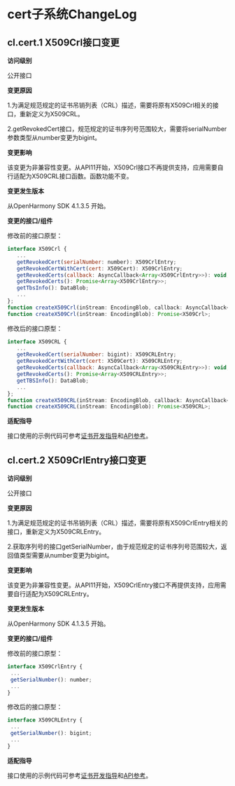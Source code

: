 # cert子系统ChangeLog

##  cl.cert.1 X509Crl接口变更

**访问级别**

公开接口

**变更原因**

1.为满足规范规定的证书吊销列表（CRL）描述，需要将原有X509Crl相关的接口，重新定义为X509CRL。

2.getRevokedCert接口，规范规定的证书序列号范围较大，需要将serialNumber参数类型从number变更为bigint。

**变更影响**

该变更为非兼容性变更。从API11开始，X509Crl接口不再提供支持，应用需要自行适配为X509CRL接口函数。函数功能不变。

**变更发生版本**

从OpenHarmony SDK 4.1.3.5 开始。

**变更的接口/组件**

修改前的接口原型：

 ```js
interface X509Crl {
    ...
    getRevokedCert(serialNumber: number): X509CrlEntry;
    getRevokedCertWithCert(cert: X509Cert): X509CrlEntry;
    getRevokedCerts(callback: AsyncCallback<Array<X509CrlEntry>>): void;
    getRevokedCerts(): Promise<Array<X509CrlEntry>>;
    getTbsInfo(): DataBlob;    
    ...
};
function createX509Crl(inStream: EncodingBlob, callback: AsyncCallback<X509Crl>): void;
function createX509Crl(inStream: EncodingBlob): Promise<X509Crl>;
 ```

修改后的接口原型：

 ```js
interface X509CRL {
    ...
    getRevokedCert(serialNumber: bigint): X509CRLEntry;
    getRevokedCertWithCert(cert: X509Cert): X509CRLEntry;
    getRevokedCerts(callback: AsyncCallback<Array<X509CRLEntry>>): void;
    getRevokedCerts(): Promise<Array<X509CRLEntry>>;
    getTBSInfo(): DataBlob;    
    ...
};
function createX509CRL(inStream: EncodingBlob, callback: AsyncCallback<X509CRL>): void;
function createX509CRL(inStream: EncodingBlob): Promise<X509CRL>;
 ```

**适配指导**

接口使用的示例代码可参考[证书开发指导](../../../application-dev/security/cert-guidelines.md)和[API参考](https://gitee.com/openharmony/docs/tree/OpenHarmony-4.1-Beta1/zh-cn/application-dev/reference/apis/js-apis-cert.md)。

##  cl.cert.2 X509CrlEntry接口变更

**访问级别**

公开接口

**变更原因**

1.为满足规范规定的证书吊销列表（CRL）描述，需要将原有X509CrlEntry相关的接口，重新定义为X509CRLEntry。

2.获取序列号的接口getSerialNumber，由于规范规定的证书序列号范围较大，返回值类型需要从number变更为bigint。

**变更影响**

该变更为非兼容性变更。从API11开始，X509CrlEntry接口不再提供支持，应用需要自行适配为X509CRLEntry。

**变更发生版本**

从OpenHarmony SDK 4.1.3.5 开始。

**变更的接口/组件**

修改前的接口原型：

 ```js
interface X509CrlEntry {
  ...
  getSerialNumber(): number;
  ...
}
 ```

修改后的接口原型：

 ```js
interface X509CRLEntry {
  ...
  getSerialNumber(): bigint;
  ...
}
 ```

**适配指导**

接口使用的示例代码可参考[证书开发指导](../../../application-dev/security/cert-guidelines.md)和[API参考](https://gitee.com/openharmony/docs/tree/OpenHarmony-4.1-Beta1/zh-cn/application-dev/reference/apis/js-apis-cert.md)。
